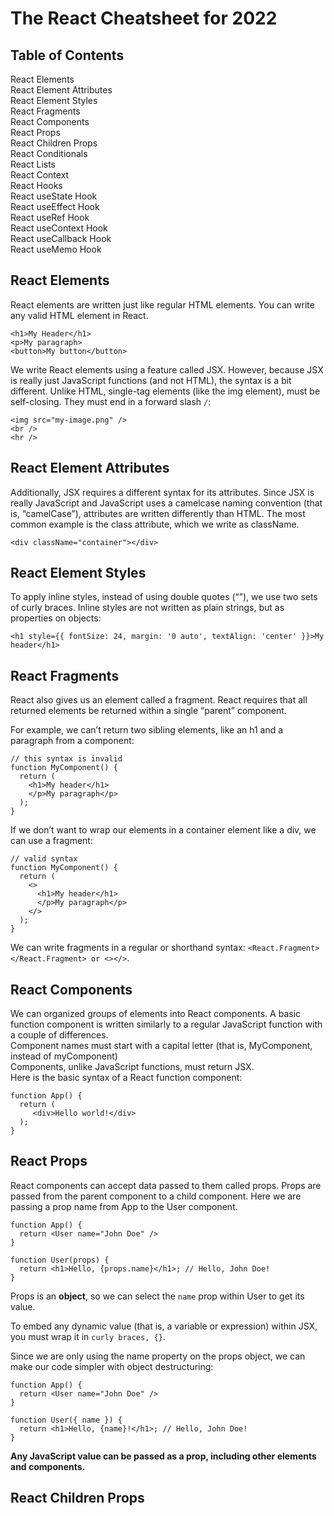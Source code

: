 # The React Cheatsheet for 2022
## Table of Contents
React Elements  
React Element Attributes  
React Element Styles  
React Fragments  
React Components  
React Props  
React Children Props  
React Conditionals  
React Lists  
React Context  
React Hooks  
React useState Hook  
React useEffect Hook  
React useRef Hook  
React useContext Hook  
React useCallback Hook  
React useMemo Hook  

## React Elements
React elements are written just like regular HTML elements. You can write any valid HTML element in React.  

```
<h1>My Header</h1>
<p>My paragraph>
<button>My button</button>
```
We write React elements using a feature called JSX. However, because JSX is really just JavaScript functions (and not HTML), the syntax is a bit different. Unlike HTML, single-tag elements (like the img element), must be self-closing. They must end in a forward slash `/`:  

```
<img src="my-image.png" />
<br />
<hr />
```

## React Element Attributes
Additionally, JSX requires a different syntax for its attributes. Since JSX is really JavaScript and JavaScript uses a camelcase naming convention (that is, “camelCase”), attributes are written differently than HTML. The most common example is the class attribute, which we write as className.
```
<div className="container"></div>
```
## React Element Styles
To apply inline styles, instead of using double quotes (“”), we use two sets of curly braces. Inline styles are not written as plain strings, but as properties on objects:
```
<h1 style={{ fontSize: 24, margin: '0 auto', textAlign: 'center' }}>My header</h1>
```

## React Fragments
React also gives us an element called a fragment. React requires that all returned elements be returned within a single “parent” component.  

For example, we can’t return two sibling elements, like an h1 and a paragraph from a component:
```
// this syntax is invalid
function MyComponent() {
  return (
    <h1>My header</h1>
    </p>My paragraph</p>
  );
} 
```

If we don’t want to wrap our elements in a container element like a div, we can use a fragment:
```
// valid syntax
function MyComponent() {
  return (
    <>
      <h1>My header</h1>
      </p>My paragraph</p>
    </>
  );
} 
```
We can write fragments in a regular or shorthand syntax: `<React.Fragment></React.Fragment> or <></>`.

## React Components
We can organized groups of elements into React components. A basic function component is written similarly to a regular JavaScript function with a couple of differences.  
Component names must start with a capital letter (that is, MyComponent, instead of myComponent)  
Components, unlike JavaScript functions, must return JSX.  
Here is the basic syntax of a React function component:
```
function App() {
  return (
     <div>Hello world!</div>
  );
} 
```

## React Props
React components can accept data passed to them called props. Props are passed from the parent component to a child component. Here we are passing a prop name from App to the User component.  
```
function App() {
  return <User name="John Doe" />
}

function User(props) {
  return <h1>Hello, {props.name}</h1>; // Hello, John Doe!
}
```
Props is an **object**, so we can select the `name` prop within User to get its value.  

To embed any dynamic value (that is, a variable or expression) within JSX, you must wrap it in `curly braces, {}`.  

Since we are only using the name property on the props object, we can make our code simpler with object destructuring:
```
function App() {
  return <User name="John Doe" />
}

function User({ name }) {
  return <h1>Hello, {name}!</h1>; // Hello, John Doe!
}
```
**Any JavaScript value can be passed as a prop, including other elements and components.**

## React Children Props
